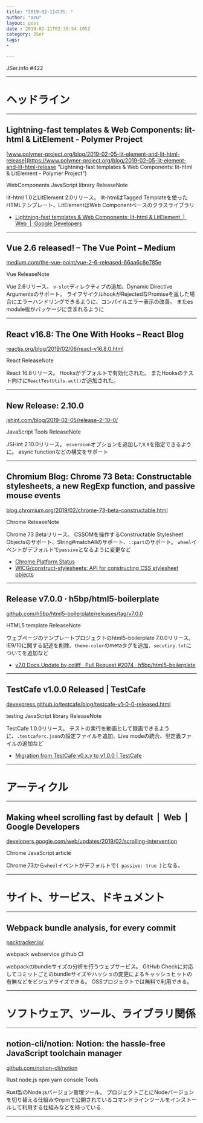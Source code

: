 ```yaml
---
title: "2019-02-11のJS: "
author: "azu"
layout: post
date : 2019-02-11T02:39:54.105Z
category: JSer
tags:
-

---
```


JSer.info #422

----

<h1 class="site-genre">ヘッドライン</h1>

----

## Lightning-fast templates & Web Components: lit-html & LitElement - Polymer Project
[www.polymer-project.org/blog/2019-02-05-lit-element-and-lit-html-release](https://www.polymer-project.org/blog/2019-02-05-lit-element-and-lit-html-release "Lightning-fast templates & Web Components: lit-html & LitElement - Polymer Project")
<p class="jser-tags jser-tag-icon"><span class="jser-tag">WebComponents</span> <span class="jser-tag">JavaScript</span> <span class="jser-tag">library</span> <span class="jser-tag">ReleaseNote</span></p>

lit-html 1.0とLitElement 2.0リリース。
lit-htmlはTagged Templateを使ったHTMLテンプレート、LitElementはWeb Componentベースのクラスライブラリ

- [Lightning-fast templates & Web Components: lit-html & LitElement  |  Web  |  Google Developers](https://developers.google.com/web/updates/2019/02/lit-element-and-lit-html "Lightning-fast templates &amp; Web Components: lit-html &amp; LitElement  |  Web  |  Google Developers")

----

## Vue 2.6 released! – The Vue Point – Medium
[medium.com/the-vue-point/vue-2-6-released-66aa6c8e785e](https://medium.com/the-vue-point/vue-2-6-released-66aa6c8e785e "Vue 2.6 released! – The Vue Point – Medium")
<p class="jser-tags jser-tag-icon"><span class="jser-tag">Vue</span> <span class="jser-tag">ReleaseNote</span></p>

Vue 2.6リリース。
`v-slot`ディレクティブの追加、Dynamic Directive Argumentsのサポート。
ライフサイクルhookがRejectedなPromiseを返した場合にエラーハンドリングできるように、コンパイルエラー表示の改善。
またes module版がパッケージに含まれるように


----

## React v16.8: The One With Hooks – React Blog
[reactjs.org/blog/2019/02/06/react-v16.8.0.html](https://reactjs.org/blog/2019/02/06/react-v16.8.0.html "React v16.8: The One With Hooks – React Blog")
<p class="jser-tags jser-tag-icon"><span class="jser-tag">React</span> <span class="jser-tag">ReleaseNote</span></p>

React 16.8リリース。
Hooksがデフォルトで有効化された。
またHooksのテスト向けに`ReactTestUtils.act()`が追加された。


----

## New Release: 2.10.0
[jshint.com/blog/2019-02-05/release-2-10-0/](https://jshint.com/blog/2019-02-05/release-2-10-0/ "New Release: 2.10.0")
<p class="jser-tags jser-tag-icon"><span class="jser-tag">JavaScript</span> <span class="jser-tag">Tools</span> <span class="jser-tag">ReleaseNote</span></p>

JSHint 2.10.0リリース。
`esversion`オプションを追加し`7`,`8`,`9`を指定できるように。
async functionなどの構文をサポート


----

## Chromium Blog: Chrome 73 Beta: Constructable stylesheets, a new RegExp function, and passive mouse events
[blog.chromium.org/2019/02/chrome-73-beta-constructable.html](https://blog.chromium.org/2019/02/chrome-73-beta-constructable.html "Chromium Blog: Chrome 73 Beta: Constructable stylesheets, a new RegExp function, and passive mouse events")
<p class="jser-tags jser-tag-icon"><span class="jser-tag">Chrome</span> <span class="jser-tag">ReleaseNote</span></p>

Chrome 73 Betaリリース。
CSSOMを操作するConstructable Stylesheet Objectsのサポート、String#matchAllのサポート、`::part`のサポート。
`wheel`イベントがデフォルトで`passive`となるように変更など

- [Chrome Platform Status](https://www.chromestatus.com/features#milestone%3D73 "Chrome Platform Status")
- [WICG/construct-stylesheets: API for constructing CSS stylesheet objects](https://github.com/WICG/construct-stylesheets "WICG/construct-stylesheets: API for constructing CSS stylesheet objects")

----

## Release v7.0.0 · h5bp/html5-boilerplate
[github.com/h5bp/html5-boilerplate/releases/tag/v7.0.0](https://github.com/h5bp/html5-boilerplate/releases/tag/v7.0.0 "Release v7.0.0 · h5bp/html5-boilerplate")
<p class="jser-tags jser-tag-icon"><span class="jser-tag">HTML5</span> <span class="jser-tag">template</span> <span class="jser-tag">ReleaseNote</span></p>

ウェブページのテンプレートプロジェクトのhtml5-boilerplate 7.0.0リリース。
IE9/10に関する記述を削除、`theme-color`のmetaタグを追加、`secutiry.txt`についてを追加など

- [v7.0 Docs Update by coliff · Pull Request #2074 · h5bp/html5-boilerplate](https://github.com/h5bp/html5-boilerplate/pull/2074 "v7.0 Docs Update by coliff · Pull Request #2074 · h5bp/html5-boilerplate")

----

## TestCafe v1.0.0 Released | TestCafe
[devexpress.github.io/testcafe/blog/testcafe-v1-0-0-released.html](https://devexpress.github.io/testcafe/blog/testcafe-v1-0-0-released.html "TestCafe v1.0.0 Released | TestCafe")
<p class="jser-tags jser-tag-icon"><span class="jser-tag">testing</span> <span class="jser-tag">JavaScript</span> <span class="jser-tag">library</span> <span class="jser-tag">ReleaseNote</span></p>

TestCafe 1.0.0リリース。
テストの実行を動画として録画できるように、`.testcaferc.json`の設定ファイルを追加、Live modeの統合、型定義ファイルの追加など

- [Migration from TestCafe v0.x.y to v1.0.0 | TestCafe](https://devexpress.github.io/testcafe/blog/migration-from-testcafe-v0-x-y-to-v1-0-0.html "Migration from TestCafe v0.x.y to v1.0.0 | TestCafe")

----
<h1 class="site-genre">アーティクル</h1>

----

## Making wheel scrolling fast by default  |  Web  |  Google Developers
[developers.google.com/web/updates/2019/02/scrolling-intervention](https://developers.google.com/web/updates/2019/02/scrolling-intervention "Making wheel scrolling fast by default  |  Web  |  Google Developers")
<p class="jser-tags jser-tag-icon"><span class="jser-tag">Chrome</span> <span class="jser-tag">JavaScript</span> <span class="jser-tag">article</span></p>

Chrome 73から`wheel`イベントがデフォルトで`{ passive: true }`となる。


----
<h1 class="site-genre">サイト、サービス、ドキュメント</h1>

----

## Webpack bundle analysis, for every commit
[packtracker.io/](https://packtracker.io/ "Webpack bundle analysis, for every commit")
<p class="jser-tags jser-tag-icon"><span class="jser-tag">webpack</span> <span class="jser-tag">webservice</span> <span class="jser-tag">github</span> <span class="jser-tag">CI</span></p>

webpackのbundleサイズの分析を行うウェブサービス。
GitHub Checkに対応してコミットごとのbundleサイズやハッシュの変更によるキャッシュヒットの有無などをビジュアライズできる。
OSSプロジェクトでは無料で利用できる。


----
<h1 class="site-genre">ソフトウェア、ツール、ライブラリ関係</h1>

----

## notion-cli/notion: Notion: the hassle-free JavaScript toolchain manager
[github.com/notion-cli/notion](https://github.com/notion-cli/notion "notion-cli/notion: Notion: the hassle-free JavaScript toolchain manager")
<p class="jser-tags jser-tag-icon"><span class="jser-tag">Rust</span> <span class="jser-tag">node.js</span> <span class="jser-tag">npm</span> <span class="jser-tag">yarn</span> <span class="jser-tag">console</span> <span class="jser-tag">Tools</span></p>

Rust製のNode.jsバージョン管理ツール。
プロジェクトごとにNodeバージョンを切り替える仕組みやnpmで公開されているコマンドラインツールをインストールして利用する仕組みなどを持っている


----
